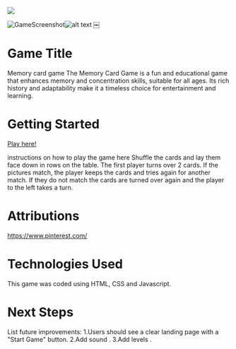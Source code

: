 ![
](https://excalidraw.com/#json=Bp_u56d0W_8i90sppmGq1,FV5Hc_2zssv_10RcZzDfog) 


![GameScreenshot](path-to-screenshot)![alt text](https://file%2B.vscode-resource.vscode-cdn.net/Users/sm/Desktop/Screenshot%202024-10-14%20at%209.36.36%E2%80%AFAM.png?version%3D1728914145831)
￼
# Game Title
Memory card game 
The Memory Card Game is a fun and educational game that enhances memory and concentration skills, suitable for all ages. Its rich history and adaptability make it a timeless choice for entertainment and learning.


# Getting Started
[Play here!](https://shaikhaalmutawa.github.io/Memory-card-game/)

instructions on how to play the game here
Shuffle the cards and lay them face down in rows on the table. The first player turns over 2 cards. If the pictures match, the player keeps the cards and tries again for another match. If they do not match the cards are turned over again and the player to the left takes a turn.



# Attributions
https://www.pinterest.com/

# Technologies Used
This game was coded using HTML, CSS and Javascript.

# Next Steps
List future improvements:
1.Users should see a clear landing page with a "Start Game" button. 
2.Add sound .
3.Add levels .





